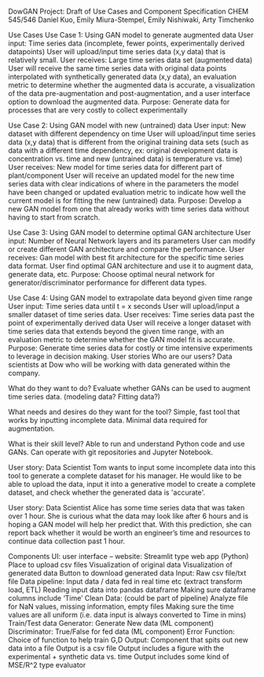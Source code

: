 DowGAN Project: Draft of Use Cases and Component Specification
CHEM 545/546 
Daniel Kuo, Emily Miura-Stempel, Emily Nishiwaki, Arty Timchenko

Use Cases
Use Case 1: Using GAN model to generate augmented data
User input: Time series data (incomplete, fewer points, experimentally derived datapoints)
User will upload/input time series data (x,y data) that is relatively small.
User receives: Large time series data set (augmented data)
User will receive the same time series data with original data points interpolated with synthetically generated data (x,y data), an evaluation metric to determine whether the augmented data is accurate, a visualization of the data pre-augmentation and post-augmentation, and a user interface option to download the augmented data.
Purpose: Generate data for processes that are very costly to collect experimentally 

Use Case 2: Using GAN model with new (untrained) data
User input: New dataset with different dependency on time
User will upload/input time series data (x,y data) that is different from the original training data sets (such as data with a different time dependency, ex: original development data is concentration vs. time and new (untrained data) is temperature vs. time)
User receives: New model for time series data for different part of plant/component
User will receive an updated model for the new time series data with clear indications of where in the parameters the model have been changed or updated evaluation metric to indicate how well the current model is for fitting the new (untrained) data.
Purpose: Develop a new GAN model from one that already works with time series data without having to start from scratch.

Use Case 3: Using GAN model to determine optimal GAN architecture
User input: Number of Neural Network layers and its parameters
	User can modify or create different GAN architecture and compare the performance.
User receives: Gan model with best fit architecture for the specific time series data format.
	User find optimal GAN architecture and use it to augment data, generate data, etc.
Purpose: Choose optimal neural network for generator/discriminator performance for different data types.

Use Case 4: Using GAN model to extrapolate data beyond given time range
User input: Time series data until t = x seconds
User will upload/input a smaller dataset of time series data.
User receives: Time series data past the point of experimentally derived data
User will receive a longer dataset with time series data that extends beyond the given time range, with an evaluation metric to determine whether the GAN model fit is accurate.
Purpose: Generate time series data for costly or time intensive experiments to leverage in decision making.
User stories
Who are our users? Data scientists at Dow who will be working with data generated within the company.

What do they want to do? Evaluate whether GANs can be used to augment time series data. (modeling data? Fitting data?)

What needs and desires do they want for the tool? Simple, fast tool that works by inputting incomplete data. Minimal data required for augmentation.

What is their skill level? Able to run and understand Python code and use GANs. Can operate with git repositories and Jupyter Notebook.

User story: Data Scientist Tom wants to input some incomplete data into this tool to generate a complete dataset for his manager. He would like to be able to upload the data, input it into a generative model to create a complete dataset, and check whether the generated data is 'accurate'.

User story: Data Scientist Alice has some time series data that was taken over 1 hour. She is curious what the data may look like after 6 hours and is hoping a GAN model will help her predict that. With this prediction, she can report back whether it would be worth an engineer’s time and resources to continue data collection past 1 hour.

Components
UI: user interface – website: Streamlit type web app (Python)
Place to upload csv files
Visualization of original data
Visualization of generated data
Button to download generated data
Input: Raw csv file/txt file
Data pipeline: Input data / data fed in real time etc (extract transform load, ETL)
Reading input data into pandas dataframe
Making sure dataframe columns include ‘Time’ 
Clean Data: (could be part of pipeline)
Analyze file for NaN values, missing information, empty files
Making sure the time values are all uniform (i.e. data input is always converted to Time in mins)
Train/Test data
Generator: Generate New data (ML component)
Discriminator: True/False for fed data (ML component)
Error Function: Choice of function to help train G,D
Output: Component that spits out new data into a file
Output is a csv file
Output includes a figure with the experimental + synthetic data vs. time
Output includes some kind of MSE/R^2 type evaluator

